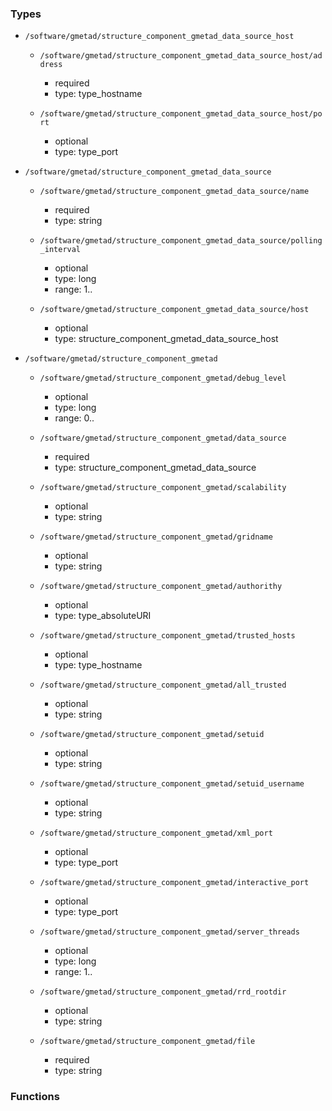 ### Types

- `/software/gmetad/structure_component_gmetad_data_source_host`
    - `/software/gmetad/structure_component_gmetad_data_source_host/address`
        - required
        - type: type_hostname

    - `/software/gmetad/structure_component_gmetad_data_source_host/port`
        - optional
        - type: type_port

- `/software/gmetad/structure_component_gmetad_data_source`
    - `/software/gmetad/structure_component_gmetad_data_source/name`
        - required
        - type: string

    - `/software/gmetad/structure_component_gmetad_data_source/polling_interval`
        - optional
        - type: long
        - range: 1..

    - `/software/gmetad/structure_component_gmetad_data_source/host`
        - optional
        - type: structure_component_gmetad_data_source_host

- `/software/gmetad/structure_component_gmetad`
    - `/software/gmetad/structure_component_gmetad/debug_level`
        - optional
        - type: long
        - range: 0..

    - `/software/gmetad/structure_component_gmetad/data_source`
        - required
        - type: structure_component_gmetad_data_source

    - `/software/gmetad/structure_component_gmetad/scalability`
        - optional
        - type: string

    - `/software/gmetad/structure_component_gmetad/gridname`
        - optional
        - type: string

    - `/software/gmetad/structure_component_gmetad/authorithy`
        - optional
        - type: type_absoluteURI

    - `/software/gmetad/structure_component_gmetad/trusted_hosts`
        - optional
        - type: type_hostname

    - `/software/gmetad/structure_component_gmetad/all_trusted`
        - optional
        - type: string

    - `/software/gmetad/structure_component_gmetad/setuid`
        - optional
        - type: string

    - `/software/gmetad/structure_component_gmetad/setuid_username`
        - optional
        - type: string

    - `/software/gmetad/structure_component_gmetad/xml_port`
        - optional
        - type: type_port

    - `/software/gmetad/structure_component_gmetad/interactive_port`
        - optional
        - type: type_port

    - `/software/gmetad/structure_component_gmetad/server_threads`
        - optional
        - type: long
        - range: 1..

    - `/software/gmetad/structure_component_gmetad/rrd_rootdir`
        - optional
        - type: string

    - `/software/gmetad/structure_component_gmetad/file`
        - required
        - type: string
### Functions
